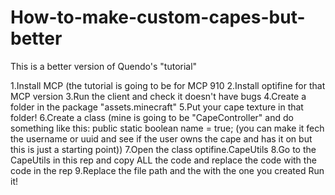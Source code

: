 # How-to-make-custom-capes-but-better
This is a better version of Quendo's "tutorial"

1.Install MCP (the tutorial is going to be for MCP 910
2.Install optifine for that MCP version
3.Run the client and check it doesn't have bugs
4.Create a folder in the package "assets.minecraft"
5.Put your cape texture in that folder!
6.Create a class (mine is going to be "CapeController" and do something like this: public static boolean name = true; (you can make it fech the username or uuid and see if the user owns the cape and has it on but this is just a starting point))
7.Open the class optifine.CapeUtils
8.Go to the CapeUtils in this rep and copy ALL the code and replace the code with the code in the rep
9.Replace the file path and the <capeboolean> with the one you created
Run it!
